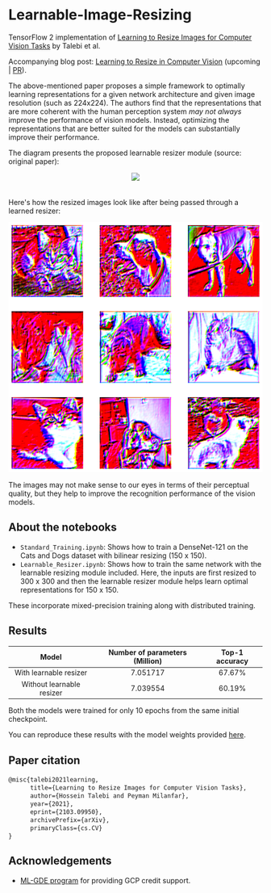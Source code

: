 # Learnable-Image-Resizing
TensorFlow 2 implementation of [Learning to Resize Images for Computer Vision Tasks](https://arxiv.org/abs/2103.09950v1) by Talebi et al.

Accompanying blog post: [Learning to Resize in Computer Vision](https://keras.io/examples/vision/learnable_resizer/) (upcoming | [PR](https://github.com/keras-team/keras-io/pull/455)).

The above-mentioned paper proposes a simple framework to optimally learning representations for a given network architecture and given image resolution (such as 224x224). The authors find that the representations that are more coherent with the human perception system _may not always_ improve the performance of vision models. Instead, optimizing the representations that are better suited for the models can substantially improve their performance. 

The diagram presents the proposed learnable resizer module (source: original paper):

<div align="center">
<img src="https://i.ibb.co/gJYtSs0/image.png" width="750"></img>
</div>
<br>

Here's how the resized images look like after being passed through a learned resizer:

<div align="center">

![](figures/visualization.png)

</div>

The images may not make sense to our eyes in terms of their perceptual quality, but they help to improve the recognition performance of the vision models.

## About the notebooks
* `Standard_Training.ipynb`: Shows how to train a DenseNet-121 on the Cats and Dogs dataset with bilinear resizing (150 x 150).
* `Learnable_Resizer.ipynb`: Shows how to train the same network with the learnable resizing module included. Here, the inputs are first resized to 300 x 300 and then the learnable resizer module helps learn optimal representations for 150 x 150. 

These incorporate mixed-precision training along with distributed training. 

## Results
|           Model           	| Number of  parameters (Million) 	| Top-1 accuracy 	|
|:-------------------------:	|:-------------------------------:	|:--------------:	|
|   With learnable resizer  	|             7.051717            	|      67.67%     	|
| Without learnable resizer 	|             7.039554            	|      60.19%      	|

Both the models were trained for only 10 epochs from the same initial checkpoint.

You can reproduce these results with the model weights provided [here](https://github.com/sayakpaul/Learnable-Image-Resizing/releases/tag/v1.0.0).

## Paper citation

```
@misc{talebi2021learning,
      title={Learning to Resize Images for Computer Vision Tasks}, 
      author={Hossein Talebi and Peyman Milanfar},
      year={2021},
      eprint={2103.09950},
      archivePrefix={arXiv},
      primaryClass={cs.CV}
}
```

## Acknowledgements
* [ML-GDE program](https://developers.google.com/programs/experts/) for providing GCP credit support. 
